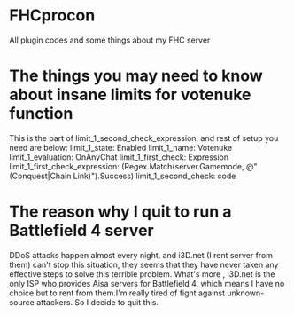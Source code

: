 # FHCprocon
All plugin codes and some things about my FHC server
# The things you may need to know about insane limits for votenuke function
This is the part of limit_1_second_check_expression, and rest of setup you need are below:
limit_1_state: Enabled
limit_1_name: Votenuke
limit_1_evaluation: OnAnyChat
limit_1_first_check: Expression
limit_1_first_check_expression: (Regex.Match(server.Gamemode, @"(Conquest|Chain Link)").Success)
limit_1_second_check: code

# The reason why I quit to run a Battlefield 4 server
DDoS attacks happen almost every night, and i3D.net (I rent server from them) can't stop this situation, they seems that they have never 
taken any effective steps to solve this terrible problem. What's more , i3D.net is the only ISP who provides Aisa servers for Battlefield 
4, which means I have no choice but to rent from them.I'm really tired of fight against unknown-source attackers. So I decide to quit this.
